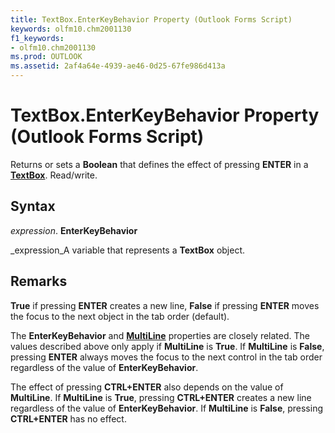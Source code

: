 ```yaml
---
title: TextBox.EnterKeyBehavior Property (Outlook Forms Script)
keywords: olfm10.chm2001130
f1_keywords:
- olfm10.chm2001130
ms.prod: OUTLOOK
ms.assetid: 2af4a64e-4939-ae46-0d25-67fe986d413a
---
```



# TextBox.EnterKeyBehavior Property (Outlook Forms Script)

Returns or sets a  **Boolean** that defines the effect of pressing **ENTER** in a **[TextBox](textbox-object-outlook-forms-script.md)**. Read/write.


## Syntax

 _expression_. **EnterKeyBehavior**

 _expression_A variable that represents a  **TextBox** object.


## Remarks

 **True** if pressing **ENTER** creates a new line, **False** if pressing **ENTER** moves the focus to the next object in the tab order (default).

The  **EnterKeyBehavior** and **[MultiLine](textbox-multiline-property-outlook-forms-script.md)** properties are closely related. The values described above only apply if **MultiLine** is **True**. If  **MultiLine** is **False**, pressing  **ENTER** always moves the focus to the next control in the tab order regardless of the value of **EnterKeyBehavior**.

The effect of pressing  **CTRL+ENTER** also depends on the value of **MultiLine**. If  **MultiLine** is **True**, pressing  **CTRL+ENTER** creates a new line regardless of the value of **EnterKeyBehavior**. If  **MultiLine** is **False**, pressing  **CTRL+ENTER** has no effect.



